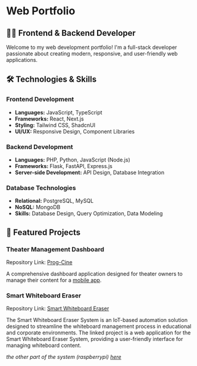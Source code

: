# Web Portfolio

## 👨‍💻 Frontend & Backend Developer

Welcome to my web development portfolio! I'm a full-stack developer passionate about creating modern, responsive, and user-friendly web applications.

## 🛠️ Technologies & Skills

### Frontend Development
- **Languages:** JavaScript, TypeScript
- **Frameworks:** React, Next.js
- **Styling:** Tailwind CSS, ShadcnUI
- **UI/UX:** Responsive Design, Component Libraries

### Backend Development
- **Languages:** PHP, Python, JavaScript (Node.js)
- **Frameworks:** Flask, FastAPI, Express.js
- **Server-side Development:** API Design, Database Integration

### Database Technologies
- **Relational:** PostgreSQL, MySQL
- **NoSQL:** MongoDB
- **Skills:** Database Design, Query Optimization, Data Modeling

## 🚀 Featured Projects

### Theater Management Dashboard
Repository Link: [Prog-Cine](https://github.com/MHND09/prog-cine-dashboard)

A comprehensive dashboard application designed for theater owners to manage their content for a [mobile app](https://github.com/Abd-Elhakim-Arabet/Prog-Cine).

### Smart Whiteboard Eraser
Repository Link: [Smart Whiteboard Eraser](https://github.com/Abd-Elhakim-Arabet/board-scribe-insight-hub)

The Smart Whiteboard Eraser System is an IoT-based automation solution designed to streamline the whiteboard management process in educational and corporate environments.
The linked project is a web application for the Smart Whiteboard Eraser System, providing a user-friendly interface for managing whiteboard content. 

*the other part of the system (raspberrypi) [here](https://github.com/MHND09/Eraser-Backend)*

